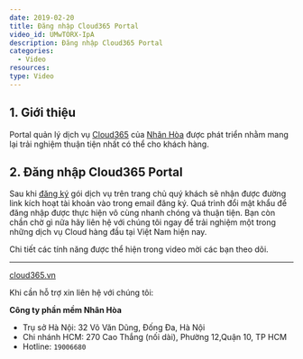 ```yaml
---
date: 2019-02-20
title: Đăng nhập Cloud365 Portal
video_id: UMwTORX-IpA
description: Đăng nhập Cloud365 Portal
categories:
  - Video
resources:
type: Video
---
```


## 1. Giới thiệu 

Portal quản lý dịch vụ  <a href="https://cloud365.vn/" target="_blank">Cloud365</a> của <a href="https://nhanhoa.com/" target="_blank">Nhân Hòa</a> được phát triển nhằm mang lại trải nghiệm thuận tiện nhất có thể cho khách hàng.

## 2. Đăng nhập Cloud365 Portal

Sau khi <a href="https://nhanhoa.com/may-chu/dich-vu-bo-sung-clous-vps.html" target="_blank">đăng ký</a> gói dịch vụ trên trang chủ quý khách sẽ nhận được đường link kích hoạt tài khoản vào trong email đăng ký. Quá trình đổi mật khẩu để đăng nhập được thực hiện vô cùng nhanh chóng và thuận tiện. 
Bạn còn chần chờ gì nữa hãy liên hệ với chúng tôi ngay để trải nghiệm một trong những dịch vụ Cloud hàng đầu tại Việt Nam hiện nay. 

Chi tiết các tính năng được thể hiện trong video mời các bạn theo dõi.

---
<a href="https://cloud365.vn/" target="_blank">cloud365.vn</a>

Khi cần hỗ trợ xin liên hệ với chúng tôi:

**Công ty phần mềm Nhân Hòa**
- Trụ sở Hà Nội: 32 Võ Văn Dũng, Đống Đa, Hà Nội
- Chi nhánh HCM: 270 Cao Thắng (nối dài), Phường 12,Quận 10, TP HCM
- Hotline: `19006680`

